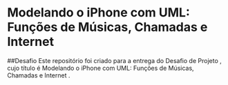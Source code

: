 # Modelando o iPhone com UML: Funções de Músicas, Chamadas e Internet
##Desafio
Este repositório foi criado para a entrega do Desafio de Projeto , cujo título é Modelando o iPhone com UML: Funções de Músicas, Chamadas e Internet . 
